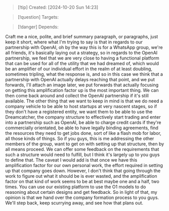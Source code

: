 
>[!tip] Created: [2024-10-20 Sun 14:23]

>[!question] Targets: 

>[!danger] Depends: 

Craft me a nice, polite, and brief summary paragraph, or paragraphs, just keep it short, where what I'm trying to say is that in regards to our partnership with OpenAI, oh by the way this is for a WhatsApp group, we're all friends, it's basically laying out a strategy, so in regards to the OpenAI partnership, we feel that we are very close to having a functional platform that can be used for all of the utility that we had dreamed of, which would be an amplifier of our individual effort in the realm of at least doubling, sometimes tripling, what the response is, and so in this case we think that a partnership with OpenAI actually delays reaching that point, and we put forwards, I'll attach an image later, we put forwards that actually focusing on getting this amplification factor up is the most important thing. We can then come back around and collect the OpenAI partnership if it's still available. The other thing that we want to keep in mind is that we do need a company vehicle to be able to host startups at very nascent stages, so if they don't have a registered entity, we want them to be able to use the Dreamcatcher, the company structure to effectively start trading and enter into a partnership such as OpenAI, be able to charge credit cards if they're commercially orientated, be able to have legally binding agreements, find the resources they need to get jobs done, sort of like a flash mob for labor, all those kinds of things. So if you guys, this is me addressing the other members of the group, want to get on with setting up that structure, then by all means proceed. We can offer some feedback on the requirements that such a structure would need to fulfill, but I think it's largely up to you guys to define that. The caveat I would add is that once we have this amplification factor for our own personal work, the effort required in setting up that company goes down. However, I don't think that going through the work to figure out what it should be is ever wasted, and the amplification factor on that kind of work seems to be at best maybe one and a half, two times. You can use our existing platform to use the O1 models to do reasoning about certain designs and get feedback. So in light of that, my opinion is that we hand over the company formation process to you guys. We'll step back, keep scurrying away, and see how that plans out.
